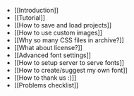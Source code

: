 * [[Introduction]]
* [[Tutorial]]
* [[How to save and load projects]]
* [[How to use custom images]]
* [[Why so many CSS files in archive?]]
* [[What about license?]]
* [[Advanced font settings]]
* [[How to setup server to serve fonts]]
* [[How to create/suggest my own font]]
* [[How to thank us :)]]
* [[Problems checklist]]